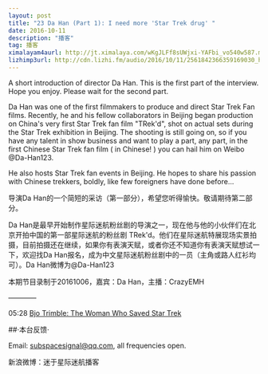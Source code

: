 ```yaml
---
layout: post
title: "23 Da Han (Part 1): I need more 'Star Trek drug' "
date: 2016-10-11
description: "播客"
tag: 播客 
ximalayam4aurl: http://jt.ximalaya.com/wKgJLFf8sUWjxi-YAFbi_vo540w587.m4a?channel=rss&album_id=3135361&track_id=23046064&uid=6418191&jt=http://audio.xmcdn.com/group20/M0B/6D/05/wKgJLFf8sUWjxi-YAFbi_vo540w587.m4a
lizhimp3url: http://cdn.lizhi.fm/audio/2016/10/11/2561842366359169030_hd.mp3
---   
```


A short introduction of director Da Han. This is the first part of the interview. Hope you enjoy. Please wait for the second part.

Da Han was one of the first filmmakers to produce and direct Star Trek Fan films.  Recently, he and his fellow collaborators in Beijing began production on China&#39;s very first Star Trek fan film &quot;TRek&#39;d&quot;, shot on actual sets during the Star Trek exhibition in Beijing. The shooting is still going on, so if you have any talent in show business and want to play a part, any part, in the first Chinese Star Trek fan film ( in Chinese! ) you can hail him on Weibo @Da-Han123.

He also hosts Star Trek fan events in Beijing. He hopes to share his passion with Chinese trekkers, boldly, like few foreigners have done before...

导演Da Han的一个简短的采访（第一部分），希望您听得愉快。敬请期待第二部分。

Da Han是最早开始制作星际迷航粉丝剧的导演之一，现在他与他的小伙伴们在北京开拍中国的第一部星际迷航的粉丝剧 TRek&#39;d。他们在星际迷航特展现场实景拍摄，目前拍摄还在继续，如果你有表演天赋，或者你还不知道你有表演天赋想试一下，欢迎找Da Han报名，成为中文星际迷航粉丝剧中的一员（主角或路人红衫均可）。Da Han微博为@Da-Han123

本期节目录制于20161006，嘉宾：Da Han，主播：CrazyEMH

————

05:28 [Bjo Trimble: The Woman Who Saved Star Trek](http://www.startrek.com/article/bjo-trimble-the-woman-who-saved-star-trek-part-1)

##·本台反馈·

Email: [subspacesignal@qq.com](mailto:subspacesignal@qq.com), all frequencies open.

新浪微博：迷于星际迷航播客